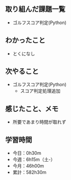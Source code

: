 ## 取り組んだ課題一覧
- ゴルフスコア判定(Python)
## わかったこと
- とくになし
## 次やること
- ゴルフスコア判定(Python)
  - スコア判定処理追加
## 感じたこと、メモ
- 所要であまり時間が取れず
## 学習時間
- 今日：0h30m
- 今週：6h15m（土-）
- 今月：46h00m
- 累計：582h30m